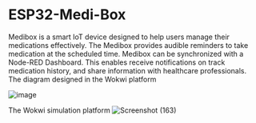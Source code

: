 # ESP32-Medi-Box
Medibox is a smart IoT device designed to help users manage their medications effectively. The Medibox provides audible reminders to take medication at the scheduled time. Medibox can be synchronized with a Node-RED Dashboard. This enables receive notifications on track medication history,  and share information with healthcare professionals. 
The diagram designed in the Wokwi platform

![image](https://github.com/chalindunis/ESP32-Medi-Box/assets/81397441/90fb129d-4d64-420d-8b22-1a9951a9a5d5)

The Wokwi simulation platform
![Screenshot (163)](https://github.com/chalindunis/ESP32-Medi-Box/assets/81397441/5ae1b28f-a4f5-4de3-959c-e49e9c3a7bc1)


